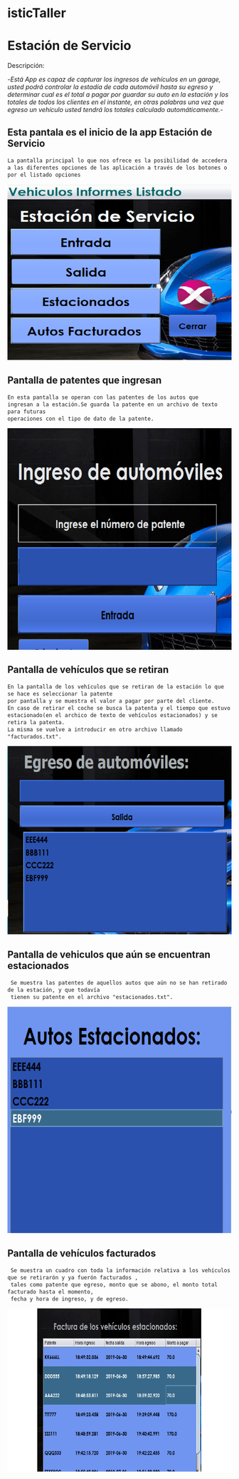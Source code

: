 # isticTaller  
 <!DOCTYPE html> 
<html>
 </head>         
<body>      
 <h1>Estación de Servicio</h1>
 
  Descripción:
  
 -*Está App es capaz de capturar los ingresos de vehículos en un garage, usted podrá 
  controlar la estadía de cada automóvil hasta su egreso y determinar cual es el 
  total a pagar por guardar su auto en la estación y los totales de todos los clientes en 
  el instante, en otras palabras una vez que egreso un vehículo usted tendrá los totales calculado automáticamente.*-
 
 <h2>Esta pantala es el inicio de la app Estación de Servicio</h2>
 
 ```````````````
 La pantalla principal lo que nos ofrece es la posibilidad de accedera 
 a las diferentes opciones de las aplicación a través de los botones o por el listado opciones
  ```````````````

![solarized vim](https://github.com/gbon89/isticTaller3JAVA/blob/master/img/principal.png)

<h2>Pantalla de patentes que ingresan</h2>

```````````````
En esta pantalla se operan con las patentes de los autos que
ingresan a la estación.Se guarda la patente en un archivo de texto para futuras 
operaciones con el tipo de dato de la patente.

```````````````
![solarized vim](https://github.com/gbon89/isticTaller3JAVA/blob/master/img/entrada.png)

<h2>Pantalla de vehículos que se retiran</h2>

````````````````````
En la pantalla de los vehículos que se retiran de la estación lo que se hace es seleccionar la patente
por pantalla y se muestra el valor a pagar por parte del cliente. 
En caso de retirar el coche se busca la patenta y el tiempo que estuvo 
estacionado(en el archico de texto de vehículos estacionados) y se retira la patenta. 
La misma se vuelve a introducir en otro archivo llamado "facturados.txt".
````````````````````

![solarized vim](https://github.com/gbon89/isticTaller3JAVA/blob/master/img/Salida.png)

<h2>Pantalla de vehiculos que aún se encuentran estacionados</h2>

```````````````
 Se muestra las patentes de aquellos autos que aún no se han retirado de la estación, y que todavía 
 tienen su patente en el archivo "estacionados.txt".
 ```````````````
 
![solarized vim](https://github.com/gbon89/isticTaller3JAVA/blob/master/img/estacionados.png)

<h2>Pantalla de vehículos facturados</h2>

````````````
 Se muestra un cuadro con toda la información relativa a los vehículos que se retirarón y ya fuerón facturados , 
 tales como patente que egreso, monto que se abono, el monto total facturado hasta el momento, 
 fecha y hora de ingreso, y de egreso.
 ````````````
 
![solarized vim](https://github.com/gbon89/isticTaller3JAVA/blob/master/img/facturado.png)


</body>
</html>


